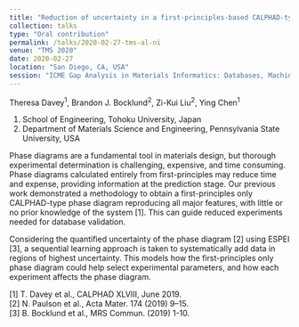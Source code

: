 ```yaml
---
title: "Reduction of uncertainty in a first-principles-based CALPHAD-type phase diagram via sequential learning of phase equilibrium data"
collection: talks
type: "Oral contribution"
permalink: /talks/2020-02-27-tms-al-ni
venue: "TMS 2020"
date: 2020-02-27
location: "San Diego, CA, USA"
session: "ICME Gap Analysis in Materials Informatics: Databases, Machine Learning, and Data-Driven Design"
---
```


<i class="fas fa-users"></i> Theresa Davey<sup>1</sup>, Brandon J. Bocklund<sup>2</sup>, Zi-Kui Liu<sup>2</sup>, Ying Chen<sup>1</sup>

1. School of Engineering, Tohoku University, Japan
2. Department of Materials Science and Engineering, Pennsylvania State University, USA 


Phase diagrams are a fundamental tool in materials design, but thorough experimental determination is challenging, expensive, and time consuming. Phase diagrams calculated entirely from first-principles may reduce time and expense, providing information at the prediction stage. Our previous work demonstrated a methodology to obtain a first-principles only CALPHAD-type phase diagram reproducing all major features, with little or no prior knowledge of the system [1]. This can guide reduced experiments needed for database validation. 

Considering the quantified uncertainty of the phase diagram [2] using ESPEI [3], a sequential learning approach is taken to systematically add data in regions of highest uncertainty. This models how the first-principles only phase diagram could help select experimental parameters, and how each experiment affects the phase diagram.

[1] T. Davey et al., CALPHAD XLVIII, June 2019.  
[2] N. Paulson et al., Acta Mater. 174 (2019) 9–15.  
[3] B. Bocklund et al., MRS Commun. (2019) 1-10.  


